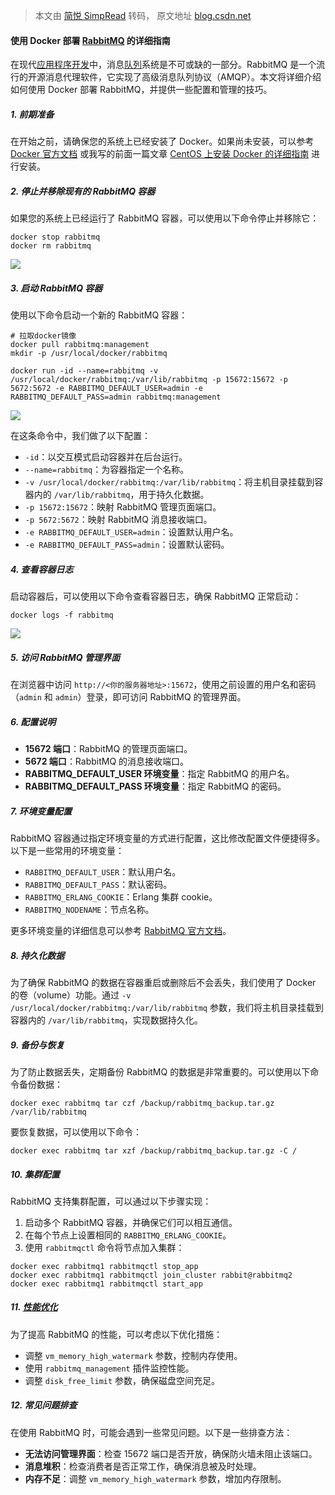 > 本文由 [简悦 SimpRead](http://ksria.com/simpread/) 转码， 原文地址 [blog.csdn.net](https://blog.csdn.net/Li_WenZhang/article/details/141181632)

#### 使用 Docker 部署 [RabbitMQ](https://so.csdn.net/so/search?q=RabbitMQ&spm=1001.2101.3001.7020) 的详细指南

在现代[应用程序开发](https://so.csdn.net/so/search?q=%E5%BA%94%E7%94%A8%E7%A8%8B%E5%BA%8F%E5%BC%80%E5%8F%91&spm=1001.2101.3001.7020)中，消息[队列](https://edu.csdn.net/course/detail/40020?utm_source=glcblog&spm=1001.2101.3001.7020)系统是不可或缺的一部分。RabbitMQ 是一个流行的开源消息代理软件，它实现了高级消息队列协议（AMQP）。本文将详细介绍如何使用 Docker 部署 RabbitMQ，并提供一些配置和管理的技巧。

##### 1. 前期准备

在开始之前，请确保您的系统上已经安装了 Docker。如果尚未安装，可以参考 [Docker 官方文档](https://docs.docker.com/get-docker/) 或我写的前面一篇文章 [CentOS 上安装 Docker 的详细指南](https://blog.csdn.net/Li_WenZhang/article/details/141051155) 进行安装。

##### 2. 停止并移除现有的 RabbitMQ 容器

如果您的系统上已经运行了 RabbitMQ 容器，可以使用以下命令停止并移除它：

```
docker stop rabbitmq
docker rm rabbitmq

```

![](https://i-blog.csdnimg.cn/direct/496131c83f544e85a7f59709fd842477.png)

##### 3. 启动 RabbitMQ 容器

使用以下命令启动一个新的 RabbitMQ 容器：

```
# 拉取docker镜像
docker pull rabbitmq:management
mkdir -p /usr/local/docker/rabbitmq

docker run -id --name=rabbitmq -v /usr/local/docker/rabbitmq:/var/lib/rabbitmq -p 15672:15672 -p 5672:5672 -e RABBITMQ_DEFAULT_USER=admin -e RABBITMQ_DEFAULT_PASS=admin rabbitmq:management

```

![](https://i-blog.csdnimg.cn/direct/04309081b50641f9945303944357e686.png)

在这条命令中，我们做了以下配置：

*   `-id`：以交互模式启动容器并在后台运行。
*   `--name=rabbitmq`：为容器指定一个名称。
*   `-v /usr/local/docker/rabbitmq:/var/lib/rabbitmq`：将主机目录挂载到容器内的 `/var/lib/rabbitmq`，用于持久化数据。
*   `-p 15672:15672`：映射 RabbitMQ 管理页面端口。
*   `-p 5672:5672`：映射 RabbitMQ 消息接收端口。
*   `-e RABBITMQ_DEFAULT_USER=admin`：设置默认用户名。
*   `-e RABBITMQ_DEFAULT_PASS=admin`：设置默认密码。

##### 4. 查看容器日志

启动容器后，可以使用以下命令查看容器日志，确保 RabbitMQ 正常启动：

```
docker logs -f rabbitmq

```

![](https://i-blog.csdnimg.cn/direct/e23c1f15f1f84cd8a9a8d8d1e5f2d918.png)

##### 5. 访问 RabbitMQ 管理界面

在浏览器中访问 `http://<你的服务器地址>:15672`，使用之前设置的用户名和密码（`admin` 和 `admin`）登录，即可访问 RabbitMQ 的管理界面。

##### 6. 配置说明

*   **15672 端口**：RabbitMQ 的管理页面端口。
*   **5672 端口**：RabbitMQ 的消息接收端口。
*   **RABBITMQ_DEFAULT_USER 环境变量**：指定 RabbitMQ 的用户名。
*   **RABBITMQ_DEFAULT_PASS 环境变量**：指定 RabbitMQ 的密码。

##### 7. 环境变量配置

RabbitMQ 容器通过指定环境变量的方式进行配置，这比修改配置文件便捷得多。以下是一些常用的环境变量：

*   `RABBITMQ_DEFAULT_USER`：默认用户名。
*   `RABBITMQ_DEFAULT_PASS`：默认密码。
*   `RABBITMQ_ERLANG_COOKIE`：Erlang 集群 cookie。
*   `RABBITMQ_NODENAME`：节点名称。

更多环境变量的详细信息可以参考 [RabbitMQ 官方文档](https://www.rabbitmq.com/configure.html)。

##### 8. 持久化数据

为了确保 RabbitMQ 的数据在容器重启或删除后不会丢失，我们使用了 Docker 的卷（volume）功能。通过 `-v /usr/local/docker/rabbitmq:/var/lib/rabbitmq` 参数，我们将主机目录挂载到容器内的 `/var/lib/rabbitmq`，实现数据持久化。

##### 9. 备份与恢复

为了防止数据丢失，定期备份 RabbitMQ 的数据是非常重要的。可以使用以下命令备份数据：

```
docker exec rabbitmq tar czf /backup/rabbitmq_backup.tar.gz /var/lib/rabbitmq

```

要恢复数据，可以使用以下命令：

```
docker exec rabbitmq tar xzf /backup/rabbitmq_backup.tar.gz -C /

```

##### 10. 集群配置

RabbitMQ 支持集群配置，可以通过以下步骤实现：

1.  启动多个 RabbitMQ 容器，并确保它们可以相互通信。
2.  在每个节点上设置相同的 `RABBITMQ_ERLANG_COOKIE`。
3.  使用 `rabbitmqctl` 命令将节点加入集群：

```
docker exec rabbitmq1 rabbitmqctl stop_app
docker exec rabbitmq1 rabbitmqctl join_cluster rabbit@rabbitmq2
docker exec rabbitmq1 rabbitmqctl start_app

```

##### 11. [性能优化](https://edu.csdn.net/cloud/sd_summit?utm_source=glcblog&spm=1001.2101.3001.7020)

为了提高 RabbitMQ 的性能，可以考虑以下优化措施：

*   调整 `vm_memory_high_watermark` 参数，控制内存使用。
*   使用 `rabbitmq_management` 插件监控性能。
*   调整 `disk_free_limit` 参数，确保磁盘空间充足。

##### 12. 常见问题排查

在使用 RabbitMQ 时，可能会遇到一些常见问题。以下是一些排查方法：

*   **无法访问管理界面**：检查 15672 端口是否开放，确保防火墙未阻止该端口。
*   **消息堆积**：检查消费者是否正常工作，确保消息被及时处理。
*   **内存不足**：调整 `vm_memory_high_watermark` 参数，增加内存限制。